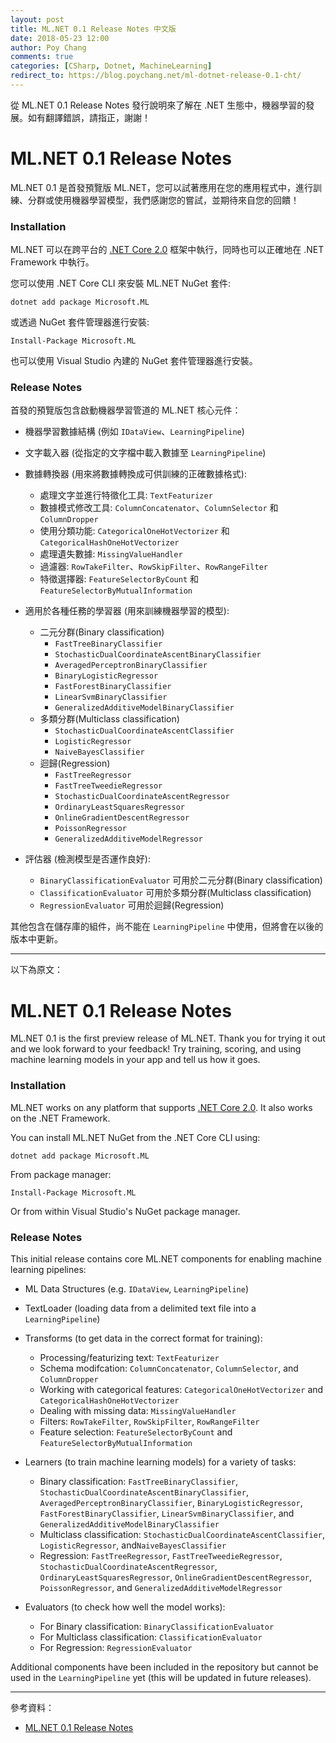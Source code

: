 ```yaml
---
layout: post
title: ML.NET 0.1 Release Notes 中文版
date: 2018-05-23 12:00
author: Poy Chang
comments: true
categories: [CSharp, Dotnet, MachineLearning]
redirect_to: https://blog.poychang.net/ml-dotnet-release-0.1-cht/
---
```

從 ML.NET 0.1 Release Notes 發行說明來了解在 .NET 生態中，機器學習的發展。如有翻譯錯誤，請指正，謝謝！

# ML.NET 0.1 Release Notes

ML.NET 0.1 是首發預覽版 ML.NET，您可以試著應用在您的應用程式中，進行訓練、分群或使用機器學習模型，我們感謝您的嘗試，並期待來自您的回饋！

### Installation

ML.NET 可以在跨平台的 [.NET Core 2.0](https://www.microsoft.com/net/learn/get-started/windows) 框架中執行，同時也可以正確地在 .NET Framework 中執行。

您可以使用 .NET Core CLI 來安裝 ML.NET NuGet 套件:
```
dotnet add package Microsoft.ML
```

或透過 NuGet 套件管理器進行安裝:
```
Install-Package Microsoft.ML
```

也可以使用 Visual Studio 內建的 NuGet 套件管理器進行安裝。

### Release Notes

首發的預覽版包含啟動機器學習管道的 ML.NET 核心元件：

* 機器學習數據結構 (例如 `IDataView`、`LearningPipeline`)

* 文字載入器 (從指定的文字檔中載入數據至 `LearningPipeline`)

* 數據轉換器 (用來將數據轉換成可供訓練的正確數據格式):
    * 處理文字並進行特徵化工具: `TextFeaturizer`
    * 數據模式修改工具: `ColumnConcatenator`、`ColumnSelector` 和 `ColumnDropper`
    * 使用分類功能: `CategoricalOneHotVectorizer` 和 `CategoricalHashOneHotVectorizer`
    * 處理遺失數據: `MissingValueHandler`
    * 過濾器: `RowTakeFilter`、`RowSkipFilter`、`RowRangeFilter`
    * 特徵選擇器: `FeatureSelectorByCount` 和 `FeatureSelectorByMutualInformation`
    
* 適用於各種任務的學習器 (用來訓練機器學習的模型):
    * 二元分群(Binary classification)
        * `FastTreeBinaryClassifier`
        * `StochasticDualCoordinateAscentBinaryClassifier`
        * `AveragedPerceptronBinaryClassifier`
        * `BinaryLogisticRegressor`
        * `FastForestBinaryClassifier`
        * `LinearSvmBinaryClassifier`
        * `GeneralizedAdditiveModelBinaryClassifier`
    * 多類分群(Multiclass classification)
        * `StochasticDualCoordinateAscentClassifier`
        * `LogisticRegressor`
        * `NaiveBayesClassifier`
    * 迴歸(Regression)
        * `FastTreeRegressor`
        * `FastTreeTweedieRegressor`
        * `StochasticDualCoordinateAscentRegressor`
        * `OrdinaryLeastSquaresRegressor`
        * `OnlineGradientDescentRegressor`
        * `PoissonRegressor`
        * `GeneralizedAdditiveModelRegressor`
    
* 評估器 (檢測模型是否運作良好):
    * `BinaryClassificationEvaluator` 可用於二元分群(Binary classification)
    * `ClassificationEvaluator` 可用於多類分群(Multiclass classification)
    * `RegressionEvaluator` 可用於迴歸(Regression)

其他包含在儲存庫的組件，尚不能在 `LearningPipeline` 中使用，但將會在以後的版本中更新。

----------

以下為原文：

# ML.NET 0.1 Release Notes

ML.NET 0.1 is the first preview release of ML.NET. Thank you for trying it out and we look forward to your feedback! Try training, scoring, and using machine learning models in your app and tell us how it goes.

### Installation

ML.NET works on any platform that supports [.NET Core 2.0](https://www.microsoft.com/net/learn/get-started/windows). It also works on the .NET Framework.

You can install ML.NET NuGet from the .NET Core CLI using:
```
dotnet add package Microsoft.ML
```

From package manager:
```
Install-Package Microsoft.ML
```

Or from within Visual Studio's NuGet package manager.

### Release Notes

This initial release contains core ML.NET components for enabling machine learning pipelines:

* ML Data Structures (e.g. `IDataView`, `LearningPipeline`)

* TextLoader (loading data from a delimited text file into a `LearningPipeline`)

* Transforms (to get data in the correct format for training):
    * Processing/featurizing text: `TextFeaturizer`
    * Schema modifcation: `ColumnConcatenator`, `ColumnSelector`, and `ColumnDropper`
    * Working with categorical features: `CategoricalOneHotVectorizer` and `CategoricalHashOneHotVectorizer`
    * Dealing with missing data: `MissingValueHandler`
    * Filters: `RowTakeFilter`, `RowSkipFilter`, `RowRangeFilter`
    * Feature selection: `FeatureSelectorByCount` and `FeatureSelectorByMutualInformation`
    
* Learners (to train machine learning models) for a variety of tasks:
    * Binary classification: `FastTreeBinaryClassifier`, `StochasticDualCoordinateAscentBinaryClassifier`, `AveragedPerceptronBinaryClassifier`, `BinaryLogisticRegressor`, `FastForestBinaryClassifier`,  `LinearSvmBinaryClassifier`, and `GeneralizedAdditiveModelBinaryClassifier`
    * Multiclass classification: `StochasticDualCoordinateAscentClassifier`, `LogisticRegressor`, and`NaiveBayesClassifier`
    * Regression: `FastTreeRegressor`, `FastTreeTweedieRegressor`, `StochasticDualCoordinateAscentRegressor`, `OrdinaryLeastSquaresRegressor`, `OnlineGradientDescentRegressor`, `PoissonRegressor`, and `GeneralizedAdditiveModelRegressor`
    
* Evaluators (to check how well the model works):
    * For Binary classification: `BinaryClassificationEvaluator`
    * For Multiclass classification: `ClassificationEvaluator`
    * For Regression: `RegressionEvaluator`

Additional components have been included in the repository but cannot be used in the `LearningPipeline` yet (this will be updated in future releases).

----------

參考資料：

* [ML.NET 0.1 Release Notes](https://github.com/dotnet/machinelearning/blob/master/docs/release-notes/0.1/release-0.1.md)
